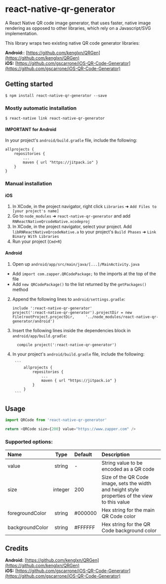 
# react-native-qr-generator

A React Native QR code image generator, that uses faster, native image rendering as opposed to other libraries, which rely on a Javascript/SVG implementation.

This library wraps two existing native QR code generator libraries:

**Android:**: [https://github.com/kenglxn/QRGen](https://github.com/kenglxn/QRGen)<br />
**iOS:** [https://github.com/gscarrone/iOS-QR-Code-Generator](https://github.com/gscarrone/iOS-QR-Code-Generator)

## Getting started

`$ npm install react-native-qr-generator --save`

### Mostly automatic installation

`$ react-native link react-native-qr-generator`

#### IMPORTANT for Android
In your project's `android/build.gradle` file, include the following:

```
allprojects {
	repositories {
		...
		maven { url "https://jitpack.io" }
	}
}
```

### Manual installation


#### iOS

1. In XCode, in the project navigator, right click `Libraries` ➜ `Add Files to [your project's name]`
2. Go to `node_modules` ➜ `react-native-qr-generator` and add `RNReactNativeQrcodeNative.xcodeproj`
3. In XCode, in the project navigator, select your project. Add `libRNReactNativeQrcodeNative.a` to your project's `Build Phases` ➜ `Link Binary With Libraries`
4. Run your project (`Cmd+R`)

#### Android

1. Open up `android/app/src/main/java/[...]/MainActivity.java`
  - Add `import com.zapper.QRCodePackage;` to the imports at the top of the file
  - Add `new QRCodePackage()` to the list returned by the `getPackages()` method
2. Append the following lines to `android/settings.gradle`:
  	```
  	include ':react-native-qr-generator'
  	project(':react-native-qr-generator').projectDir = new File(rootProject.projectDir, 	'../node_modules/react-native-qr-generator/android')
  	```
3. Insert the following lines inside the dependencies block in `android/app/build.gradle`:
  	```
      compile project(':react-native-qr-generator')
  	```
4. In your project's `android/build.gradle` file, include the following:

		```
			allprojects {
				repositories {
					...
					maven { url "https://jitpack.io" }
				}
			}
		```

## Usage
```javascript
import QRCode from 'react-native-qr-generator'

return <QRCode size={200} value="https://www.zapper.com" />
```

### Supported options:

| Name  | Type     | Default  | Description |
| :---- | :------: | :------- | :--- |
| value | string | - | String value to be encoded as a QR code |
| size | integer | 200 | Size of the QR Code image, sets the width and height style properties of the view to this value |
| foregroundColor | string | #000000 | Hex string for the main QR Code color |
| backgroundColor | string | #FFFFFF | Hex string for the QR Code background color |

## Credits
**Android:** [https://github.com/kenglxn/QRGen](https://github.com/kenglxn/QRGen)<br />
**iOS:** [https://github.com/gscarrone/iOS-QR-Code-Generator](https://github.com/gscarrone/iOS-QR-Code-Generator)
